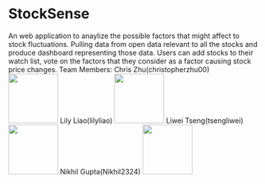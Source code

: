 # StockSense
An web application to anaylize the possible factors that might affect to stock fluctuations.
Pulling data from open data relevant to all the stocks and produce dashboard representing those data. Users can add stocks to their watch list, vote on the factors that 
they consider as a factor causing stock price changes. 
Team Members: 
Chris Zhu(christopherzhu00)  <img src="https://cloud.githubusercontent.com/assets/7180359/19370477/e3a32984-9160-11e6-8e45-0f846dee7ac5.jpg" width="100">
Lily Liao(lilyliao) <img src="https://cloud.githubusercontent.com/assets/7180359/19370479/e3a66d10-9160-11e6-90f2-2f28bb2e0eda.jpg" width="100">
Liwei Tseng(tsengliwei) <img src="https://cloud.githubusercontent.com/assets/7180359/19370475/e39d9c6c-9160-11e6-8e26-5d58cdb333f3.jpg" width="100">
Nikhil Gupta(Nikhil2324) <img src="https://cloud.githubusercontent.com/assets/7180359/19370476/e39dfa7c-9160-11e6-9372-2dff3f62d776.jpg" width="100">
